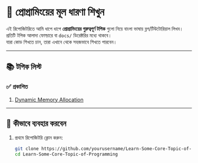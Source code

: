# 📘 প্রোগ্রামিংয়ের মূল ধারণা শিখুন

এই রিপোজিটরিতে আমি ধাপে ধাপে **প্রোগ্রামিংয়ের গুরুত্বপূর্ণ টপিক** গুলো নিয়ে বাংলা ভাষায় ব্লগ/টিউটোরিয়াল লিখব।  
প্রতিটি টপিক আলাদা ফোল্ডারে বা `docs/` ডিরেক্টরির মধ্যে থাকবে।  
যারা কোড শিখতে চান, তারা এখানে থেকে সহজভাবে শিখতে পারবেন।

---

## 📚 টপিক লিস্ট

### ✅ প্রকাশিত

1. [Dynamic Memory Allocation](docs/Dynamic-Memory-Allocation.md)

<!-- ### 🕒 আসছে শিগগিরই (InshaAllah)

- Pointers
- Recursion
- Object Oriented Programming (OOP)
- Data Structures
- Algorithms -->

---

## 🚀 কীভাবে ব্যবহার করবেন

1. প্রথমে রিপোজিটরি ক্লোন করুন:
   ```bash
   git clone https://github.com/yourusername/Learn-Some-Core-Topic-of-Programming.git
   cd Learn-Some-Core-Topic-of-Programming
   ```
